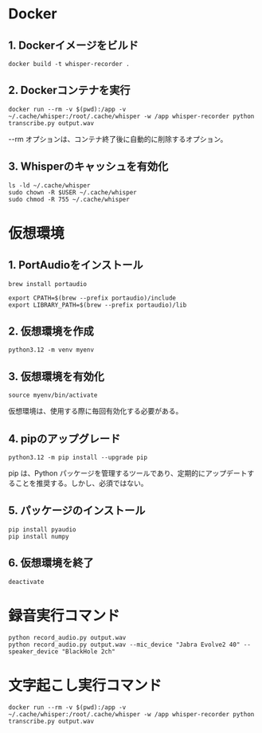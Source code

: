 # Docker
## 1. Dockerイメージをビルド
```
docker build -t whisper-recorder .
```
## 2. Dockerコンテナを実行
```
docker run --rm -v $(pwd):/app -v ~/.cache/whisper:/root/.cache/whisper -w /app whisper-recorder python transcribe.py output.wav
```
--rm オプションは、コンテナ終了後に自動的に削除するオプション。
## 3. Whisperのキャッシュを有効化
```
ls -ld ~/.cache/whisper
sudo chown -R $USER ~/.cache/whisper
sudo chmod -R 755 ~/.cache/whisper
```
# 仮想環境
## 1. PortAudioをインストール
```
brew install portaudio
```
```
export CPATH=$(brew --prefix portaudio)/include
export LIBRARY_PATH=$(brew --prefix portaudio)/lib
```
## 2. 仮想環境を作成
```
python3.12 -m venv myenv
```
## 3. 仮想環境を有効化
```
source myenv/bin/activate
```
仮想環境は、使用する際に毎回有効化する必要がある。
## 4. pipのアップグレード
```
python3.12 -m pip install --upgrade pip
```
pip は、Python パッケージを管理するツールであり、定期的にアップデートすることを推奨する。しかし、必須ではない。
## 5. パッケージのインストール
```
pip install pyaudio
pip install numpy
```
## 6. 仮想環境を終了
```
deactivate
```
# 録音実行コマンド
```
python record_audio.py output.wav
python record_audio.py output.wav --mic_device "Jabra Evolve2 40" --speaker_device "BlackHole 2ch"
```
# 文字起こし実行コマンド
```
docker run --rm -v $(pwd):/app -v ~/.cache/whisper:/root/.cache/whisper -w /app whisper-recorder python transcribe.py output.wav
```